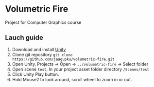 # Volumetric Fire
Project for Computer Graphics course

## Lauch guide

1. Download and install [Unity](https://store.unity.com/)
2. Clone git repository `git clone https://github.com/jaagupku/volumetric-fire.git`
3. Open Unity, Projects -> Open -> `../volumetric-fire` -> Select folder
4. Open scene `test`, In your project asset folder directory `/Scenes/test`
5. Click Unity Play button.
6. Hold Mouse2 to look around, scroll wheel to zoom in or out.
